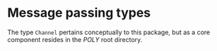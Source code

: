 # Message passing types

The type `Channel` pertains conceptually to this package, but as a core
component resides in the _POLY_ root directory.

